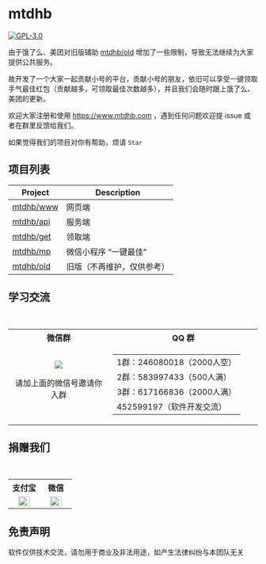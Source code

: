 # mtdhb

[![GPL-3.0](https://img.shields.io/badge/license-GPL--3.0-blue.svg)](LICENSE)

由于饿了么、美团对旧版辅助 [mtdhb/old](https://github.com/mtdhb/old) 增加了一些限制，导致无法继续为大家提供公共服务。

故开发了一个大家一起贡献小号的平台，贡献小号的朋友，依旧可以享受一键领取手气最佳红包（贡献越多，可领取最佳次数越多），并且我们会随时跟上饿了么、美团的更新。

欢迎大家注册和使用 https://www.mtdhb.com ，遇到任何问题欢迎提 issue 或者在群里反馈给我们。

如果觉得我们的项目对你有帮助，烦请 `Star`

## 项目列表

| Project | Description |
| -------- | -------- |
| [mtdhb/www](https://github.com/mtdhb/www) | 网页端 |
| [mtdhb/api](https://github.com/mtdhb/api) | 服务端 |
| [mtdhb/get](https://github.com/mtdhb/get) | 领取端 |
| [mtdhb/mp](https://github.com/mtdhb/mp) | 微信小程序 “一键最佳”|
| [mtdhb/old](https://github.com/mtdhb/old) | 旧版（不再维护，仅供参考） |

## 学习交流

<table>
  <tr>
    <th>微信群</th>
    <th>QQ 群</th>
  </tr>
  <tr></tr>
  <tr>
    <td align="center" width="300">
      <img src="https://user-images.githubusercontent.com/8413791/38773412-3e896818-407e-11e8-84d4-842fa3b04d08.png"><p>请加上面的微信号邀请你入群</p>
    </td>
    <td align="center" width="400">
      <table>
        <tr><td>1群：246080018（2000人空）</td></tr>
        <tr><td>2群：583997433（500人满）</td></tr>
        <tr><td>3群：617166836（2000人满）</td></tr>
        <tr><td>452599197（软件开发交流）</td></tr>
      </table>
    </td>
  </tr>
</table>

## 捐赠我们

<table>
  <tr>
    <th width="50%">支付宝</th>
    <th width="50%">微信</th>
  </tr>
  <tr></tr>
  <tr align="center">
    <td><img width="70%" src="https://user-images.githubusercontent.com/8413791/35776840-99a0b0ac-09de-11e8-956a-9e3d57a4e355.png"></td>
    <td><img width="70%" src="https://user-images.githubusercontent.com/8413791/35776841-9c5192a8-09de-11e8-80d7-cb718e40b3c5.png"></td>
  </tr>
</table>

## 免责声明

软件仅供技术交流，请勿用于商业及非法用途，如产生法律纠纷与本团队无关

